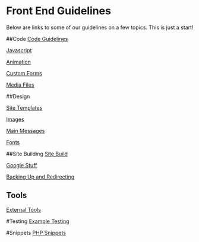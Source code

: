 # Front End Guidelines 

Below are links to some of our guidelines on a few topics. This is just a start!

##Code
[Code Guidelines](code-guidelines.md)

[Javascript](javascript.md)

[Animation](animation.md)

[Custom Forms](custom-form.md)

[Media Files](media-files.md)

##Design

[Site Templates](site-templates.md)

[Images](images.md)

[Main Messages](main-message.md)

[Fonts](fonts.md)

##Site Building
[Site Build](site-build.md)

[Google Stuff](google-stuff.md)

[Backing Up and Redirecting](backup-redirecting.md)

## Tools 
[External Tools](external-tools.md)

#Testing
[Example Testing](example-testing.md)

#Snippets 
[PHP Snippets](php-code-snippets.md)
